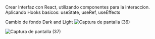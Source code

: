 
Crear Interfaz con React, utilizando componentes para la interaccion.
Aplicando Hooks basicos: useState, useRef, useEffects

Cambio de fondo Dark and Light
![Captura de pantalla (36)](https://user-images.githubusercontent.com/51934280/115352544-b337f800-a174-11eb-841a-1ab6d5b764cf.png)

![Captura de pantalla (37)](https://user-images.githubusercontent.com/51934280/115352549-b501bb80-a174-11eb-90eb-e69c57ccbc59.png)
